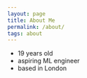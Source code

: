 ```yaml
---
layout: page
title: About Me
permalink: /about/
tags: about
---
```


* 19 years old
* aspiring ML engineer
* based in London
